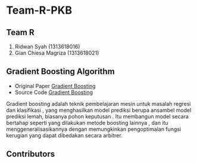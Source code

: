 # Team-R-PKB

## Team R
1. Ridwan Syah            (1313618016)
2. Gian Chiesa Magriza    (1313618021)

## Gradient Boosting Algorithm

- Original Paper
[Gradient Boosting](fiedman2002.pdf)
- Source Code
[Gradient Boosting](docs/Mock-Up)

Gradient boosting adalah teknik pembelajaran mesin untuk masalah regresi dan klasifikasi , yang menghasilkan model prediksi berupa ansambel model prediksi lemah, biasanya pohon keputusan . Itu membangun model secara bertahap seperti yang dilakukan metode boosting lainnya , dan itu menggeneralisasikannya dengan memungkinkan pengoptimalan fungsi kerugian yang dapat dibedakan secara arbitrer.

## Contributors
